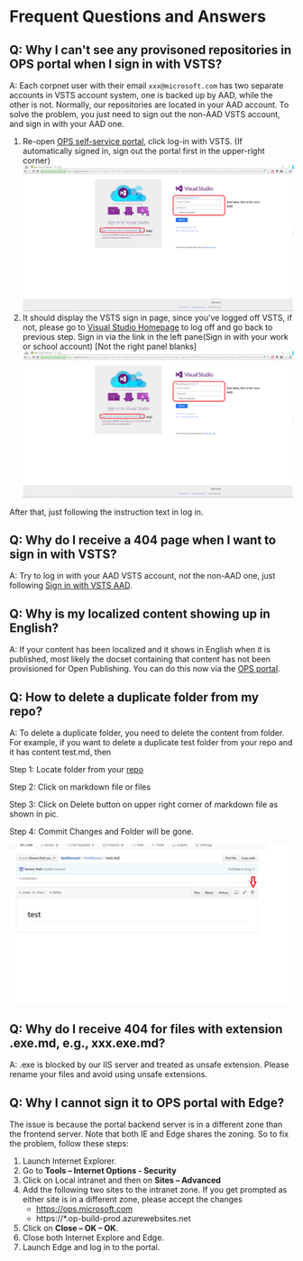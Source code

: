 # Frequent Questions and Answers

## Q: Why I can't see any provisoned repositories in OPS portal when I sign in with VSTS?<a name="SignInWithAAD"></a>
A: Each corpnet user with their email `xxx@microsoft.com` has two separate accounts in VSTS account system, one is backed up by AAD, while the other is not. Normally, our repositories are located in your AAD account. To solve the problem, you just need to sign out the non-AAD VSTS account, and sign in with your AAD one.
1. Re-open [OPS self-service portal](https://OPS), click log-in with VSTS. (If automatically signed in, sign out the portal first in the upper-right corner)
![OP Sign in Page](../images/op_sign_in.png)
2. It should display the VSTS sign in page, since you’ve logged off VSTS, if not, please go to [Visual Studio Homepage](https://www.visualstudio.com/) to log off and go back to previous step.
Sign in via the link in the left pane(Sign in with your work or school account) [Not the right panel blanks]
![VSTS Sign in Page](../images/VSTS_sign_in.png)

After that, just following the instruction text in log in.

## Q: Why do I receive a 404 page when I want to sign in with VSTS?
A: Try to log in with your AAD VSTS account, not the non-AAD one, just following [Sign in with VSTS AAD](#SignInWithAAD).

## Q: Why is my localized content showing up in English?
A: If your content has been localized and it shows in English when it is published, most likely the docset containing that content has not been provisioned for Open Publishing. You can do this now via the [OPS portal](../opsportal.md). 

## Q: How to delete a duplicate folder from my repo?

A: To delete a duplicate folder, you need to delete the content from folder. For example, if you want to delete a duplicate test folder from your repo and it has content test.md, then 

   Step 1: Locate folder from your [repo](https://github.com/Banani-Rath/testbanani)
     
   Step 2: Click on markdown file or files
     
   Step 3: Click on Delete button on  upper right corner of markdown file as shown in pic.
     
   Step 4: Commit Changes and Folder will be gone.
     
![Duplicate_folder](../images/delete_folder.png)
   
## Q: Why do I receive 404 for files with extension .exe.md, e.g., xxx.exe.md?
A: .exe is blocked by our IIS server and treated as unsafe extension. Please rename your files and avoid using unsafe extensions.
     

## Q: Why I cannot sign it to OPS portal with Edge?
The issue is because the portal backend server is in a different zone than the frontend server. Note that both IE and Edge shares the zoning. So to fix the problem, follow these steps:

1. Launch Internet Explorer.
2. Go to **Tools – Internet Options - Security**
3. Click on Local intranet and then on **Sites – Advanced**
4. Add the following two sites to the intranet zone. If you get prompted as either site is in a different zone, please accept the changes
    * https://ops.microsoft.com
    * https://*.op-build-prod.azurewebsites.net
5. Click on **Close – OK – OK**.
6. Close both Internet Explore and Edge.
7. Launch Edge and log in to the portal.
